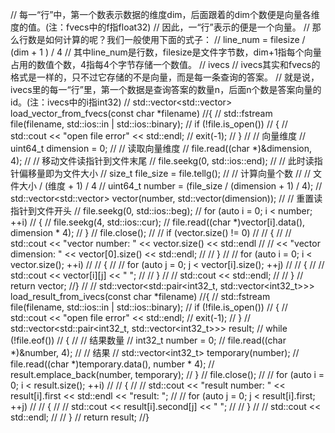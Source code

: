 // 每一“行”中，第一个数表示数据的维度dim，后面跟着的dim个数便是向量各维度的值。(注：fvecs中的f指float32)
// 因此，一“行”表示的便是一个向量。
// 那么行数是如何计算的呢？我们一般使用下面的式子：
// line_num = filesize / (dim + 1 ) / 4
// 其中line_num是行数，filesize是文件字节数，dim+1指每个向量占用的数值个数，4指每4个字节存储一个数值。
// ivecs
// ivecs其实和fvecs的格式是一样的，只不过它存储的不是向量，而是每一条查询的答案。
// 就是说，ivecs里的每一“行”里，第一个数据是查询答案的数量n，后面n个数是答案向量的id。(注：ivecs中的i指int32)
// std::vector<std::vector<float>> load_vector_from_fvecs(const char *filename)
//{
//    std::fstream file(filename, std::ios::in | std::ios::binary);
//    if (!file.is_open())
//    {
//        std::cout << "open file error" << std::endl;
//        exit(-1);
//    }
//    // 向量维度
//    uint64_t dimension = 0;
//    // 读取向量维度
//    file.read((char *)&dimension, 4);
//    // 移动文件读指针到文件末尾
//    file.seekg(0, std::ios::end);
//    // 此时读指针偏移量即为文件大小
//    size_t file_size = file.tellg();
//    // 计算向量个数
//    //  文件大小 / (维度 + 1) / 4
//    uint64_t number = (file_size / (dimension + 1) / 4);
//    std::vector<std::vector<float>> vector(number, std::vector<float>(dimension));
//    // 重置读指针到文件开头
//    file.seekg(0, std::ios::beg);
//    for (auto i = 0; i < number; ++i)
//    {
//        file.seekg(4, std::ios::cur);
//        file.read((char *)vector[i].data(), dimension * 4);
//    }
//    file.close();
//    // if (vector.size() != 0)
//    // {
//    //     std::cout << "vector number: " << vector.size() << std::endl
//    //               << "vector dimension: " << vector[0].size() << std::endl;
//    // }
//    // for (auto i = 0; i < vector.size(); ++i)
//    // {
//    //     for (auto j = 0; j < vector[i].size(); ++j)
//    //     {
//    //         std::cout << vector[i][j] << " ";
//    //     }
//    //     std::cout << std::endl;
//    // }
//    return vector;
//}
//
// std::vector<std::pair<int32_t, std::vector<int32_t>>> load_result_from_ivecs(const char *filename)
//{
//    std::fstream file(filename, std::ios::in | std::ios::binary);
//    if (!file.is_open())
//    {
//        std::cout << "open file error" << std::endl;
//        exit(-1);
//    }
//    std::vector<std::pair<int32_t, std::vector<int32_t>>> result;
//    while (!file.eof())
//    {
//        // 结果数量
//        int32_t number = 0;
//        file.read((char *)&number, 4);
//        // 结果
//        std::vector<int32_t> temporary(number);
//        file.read((char *)temporary.data(), number * 4);
//        result.emplace_back(number, temporary);
//    }
//    file.close();
//    // for (auto i = 0; i < result.size(); ++i)
//    // {
//    //     std::cout << "result number: " << result[i].first << std::endl << "result: ";
//    //     for (auto j = 0; j < result[i].first; ++j)
//    //     {
//    //         std::cout << result[i].second[j] << "  ";
//    //     }
//    //     std::cout << std::endl;
//    // }
//    return result;
//}
